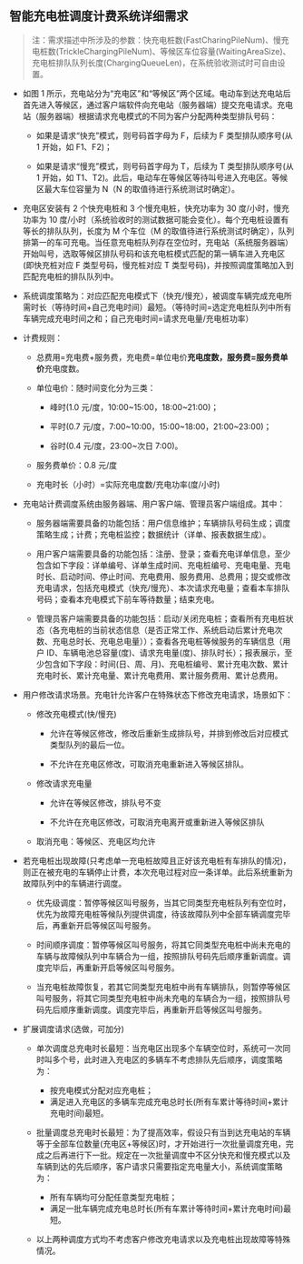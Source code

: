 ## 智能充电桩调度计费系统详细需求

> 注：需求描述中所涉及的参数：快充电桩数(FastCharingPileNum)、慢充电桩数(TrickleChargingPileNum)、等候区车位容量(WaitingAreaSize)、充电桩排队队列长度(ChargingQueueLen)，在系统验收测试时可自由设置。

- 如图 1 所示，充电站分为“充电区”和“等候区”两个区域。电动车到达充电站后首先进入等候区，通过客户端软件向充电站（服务器端）提交充电请求。充电站（服务器端）根据请求充电模式的不同为客户分配两种类型排队号码：

  - 如果是请求“快充”模式，则号码首字母为 F，后续为 F 类型排队顺序号(从 1 开始，如 F1、F2)；

  - 如果是请求“慢充”模式，则号码首字母为 T，后续为 T 类型排队顺序号(从 1 开始，如 T1、T2)。此后，电动车在等候区等待叫号进入充电区。等候区最大车位容量为 N（N 的取值待进行系统测试时确定）。

- 充电区安装有 2 个快充电桩和 3 个慢充电桩，快充功率为 30 度/小时，慢充功率为 10 度/小时（系统验收时的测试数据可能会变化）。每个充电桩设置有等长的排队队列，长度为 M 个车位（M 的取值待进行系统测试时确定），队列排第一的车可充电。当任意充电桩队列存在空位时，充电站（系统服务器端）开始叫号，选取等候区排队号码和该充电桩模式匹配的第一辆车进入充电区(即快充桩对应 F 类型号码，慢充桩对应 T 类型号码)，并按照调度策略加入到匹配充电桩的排队队列中。

- 系统调度策略为：对应匹配充电模式下（快充/慢充），被调度车辆完成充电所需时长（等待时间+自己充电时间）最短。（等待时间=选定充电桩队列中所有车辆完成充电时间之和；自己充电时间=请求充电量/充电桩功率）

- 计费规则：

  - 总费用=充电费+服务费，充电费=单位电价**充电度数，服务费=服务费单价**充电度数。

  - 单位电价：随时间变化分为三类：

    - 峰时(1.0 元/度，10:00~15:00，18:00~21:00)；

    - 平时(0.7 元/度，7:00~10:00，15:00~18:00，21:00~23:00)；

    - 谷时(0.4 元/度，23:00~次日 7:00)。

  - 服务费单价：0.8 元/度

  - 充电时长（小时）=实际充电度数/充电功率(度/小时)

- 充电站计费调度系统由服务器端、用户客户端、管理员客户端组成。其中：

  - 服务器端需要具备的功能包括：用户信息维护；车辆排队号码生成；调度策略生成；计费；充电桩监控；数据统计（详单、报表数据生成）。

  - 用户客户端需要具备的功能包括：注册、登录；查看充电详单信息，至少包含如下字段：详单编号、详单生成时间、充电桩编号、充电电量、充电时长、启动时间、停止时间、充电费用、服务费用、总费用；提交或修改充电请求，包括充电模式（快充/慢充）、本次请求充电量；查看本车排队号码；查看本充电模式下前车等待数量；结束充电。

  - 管理员客户端需要具备的功能包括：启动/关闭充电桩；查看所有充电桩状态（各充电桩的当前状态信息（是否正常工作、系统启动后累计充电次数、充电总时长、充电总电量））；查看各充电桩等候服务的车辆信息（用户 ID、车辆电池总容量(度)、请求充电量(度)、排队时长）；报表展示，至少包含如下字段：时间(日、周、月)、充电桩编号、累计充电次数、累计充电时长、累计充电量、累计充电费用、累计服务费用、累计总费用。

- 用户修改请求场景。充电针允许客户在特殊状态下修改充电请求，场景如下：

  - 修改充电模式(快/慢充)

    - 允许在等候区修改，修改后重新生成排队号，并排到修改后对应模式类型队列的最后一位。

    - 不允许在充电区修改，可取消充电重新进入等候区排队。

  - 修改请求充电量

    - 允许在等候区修改，排队号不变

    - 不允许在充电区修改，可取消充电离开或重新进入等候区排队

  - 取消充电：等候区、充电区均允许

- 若充电桩出现故障(只考虑单一充电桩故障且正好该充电桩有车排队的情况)，则正在被充电的车辆停止计费，本次充电过程对应一条详单。此后系统重新为故障队列中的车辆进行调度。

  - 优先级调度：暂停等候区叫号服务，当其它同类型充电桩队列有空位时，优先为故障充电桩等候队列提供调度，待该故障队列中全部车辆调度完毕后，再重新开启等候区叫号服务。

  - 时间顺序调度：暂停等候区叫号服务，将其它同类型充电桩中尚未充电的车辆与故障候队列中车辆合为一组，按照排队号码先后顺序重新调度。调度完毕后，再重新开启等候区叫号服务。

  - 当充电桩故障恢复，若其它同类型充电桩中尚有车辆排队，则暂停等候区叫号服务，将其它同类型充电桩中尚未充电的车辆合为一组，按照排队号码先后顺序重新调度。调度完毕后，再重新开启等候区叫号服务。

- 扩展调度请求(选做，可加分)

  - 单次调度总充电时长最短：当充电区出现多个车辆空位时，系统可一次同时叫多个号，此时进入充电区的多辆车不考虑排队先后顺序，调度策略为：

    - 按充电模式分配对应充电桩；
    - 满足进入充电区的多辆车完成充电总时长(所有车累计等待时间+累计充电时间)最短。

  - 批量调度总充电时长最短：为了提高效率，假设只有当到达充电站的车辆等于全部车位数量(充电区+等候区)时，才开始进行一次批量调度充电，完成之后再进行下一批。规定在一次批量调度中不区分快充和慢充模式以及车辆到达的先后顺序，客户请求只需要指定充电量大小，系统调度策略为：

    - 所有车辆均可分配任意类型充电桩；
    - 满足一批车辆完成充电总时长(所有车累计等待时间+累计充电时间)最短。

  - 以上两种调度方式均不考虑客户修改充电请求以及充电桩出现故障等特殊情况。
